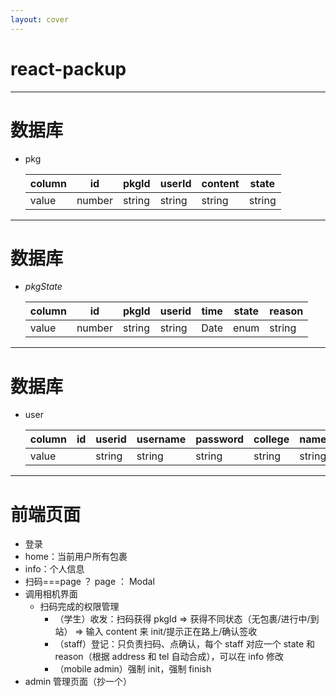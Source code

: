 ```yaml
---
layout: cover
---
```

# react-packup

---

# 数据库

* pkg

  | column | id     | pkgId  | userId | content | state  |
  | ------ | ------ | ------ | ------ | ------- | ------ |
  | value  | number | string | string | string  | string |

---

# 数据库

* *pkgState*

  | column | id     | pkgId  | userid | time | state | reason |
  | ------ | ------ | ------ | ------ | ---- | ----- | ------ |
  | value  | number | string | string | Date | enum  | string |

---

# 数据库

* user

  | column | id   | userid | username | password | college | name   | tel    | address | isActive |
  | ------ | ---- | ------ | -------- | -------- | ------- | ------ | ------ | ------- | -------- |
  | value  |      | string | string   | string   | string  | string | string | string  | boolean  |

---

# 前端页面

* 登录
* home：当前用户所有包裹
* info：个人信息
* 扫码===page ？ page ： Modal
* 调用相机界面
  * 扫码完成的权限管理
    * （学生）收发：扫码获得 pkgId => 获得不同状态（无包裹/进行中/到站） => 输入 content 来 init/提示正在路上/确认签收
    * （staff）登记：只负责扫码、点确认，每个 staff 对应一个 state 和 reason（根据 address 和 tel 自动合成），可以在 info 修改
    * （mobile admin）强制 init，强制 finish
* admin 管理页面（抄一个）
